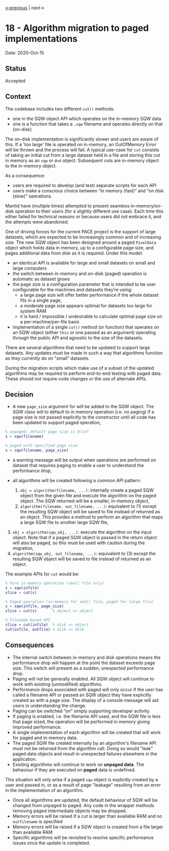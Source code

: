 [<-previous](0017-separate-absolute-and-relative-indexing-APIs-in-pixel-array.md) | next->

# 18 - Algorithm migration to paged implementations

Date: 2020-Oct-15

## Status

Accepted

## Context

The codebase includes two different `cut()` methods:
 - one in the SQW object API which operates on the in-memory SQW data
 - one is a function that takes a `.sqw` filename and operates directly on that (on-disk)

The on-disk implementation is significantly slower and users are aware of this.
If a 'too large' file is operated on in-memory, an OutOfMemory Error will be thrown and the process will fail.
A typical use-case for `cut` consists of taking an initial cut from a large dataset held in a file
and storing this cut in memory as an `sqw` or `dnd` object.
Subsequent cuts are in-memory object to the in-memory object.

As a consequence:
 - users are required to develop (and test) separate scripts for each API
 - users make a conscious choice between “in memory (fast)” and “on disk (slow)” operations.

Mantid have (multiple times) attempted to present seamless in-memory/on-disk operation to their users (for a slightly different use case).
Each time this either failed for technical reasons or because users did not embrace it,
and the attempts were abandoned.

One of driving forces for the current PACE project is the support of large datasets,
which are expected to be increasingly common and of increasing size.
The new SQW object has been designed around a paged `PixelData` object which holds data in memory, up to a configurable page size, and pages additional data from disk as it is required. Under this model:

 - an identical API is available for large and small datasets on small and large computers
 - the switch between in-memory and on-disk (paged) operation is automatic as dataset grows
 - the page size is a configuration parameter that is intended to be user configurable for the machines and datasets they’re using:
    - a large page size will offer better performance if the whole dataset fits in a single page, 
    - a moderate page size appears optimal for datasets too large for system RAM
    - it is hard / impossible / undesirable to calculate optimal page size on a per-machine/per-file basis
- implementation of a single `cut()` method (or function) that operates on an SQW object (either `this` or one passed as an argument) operating through the public API and agnostic to the size of the datasets.

There are several algorithms that need to be updated to support large datasets.
Any updates must be made in such a way that algorithms function
as they currently do on "small" datasets.

During the migration scripts which make use of a
subset of the updated algorithms may be required to perform end-to-end testing with paged data.
These should not require code changes or the use of alternate APIs.


## Decision

- A new `page_size` argument for will be added to the SQW object.
The SQW class will to default to in memory operation (i.e. no paging)
if a page size is not passed explicitly to the constructor
until all code has been updated to support paged operation,

```matlab
% unpaged: default page size is 0/inf
s = sqw(filename)

% paged with specified page size
s = sqw(filename, page_size)
```
- a warning message will be output when operations are performed
  on dataset that requires paging to enable a user to understand the performance drop,

- all algorithms will be created following a common API pattern:

  1. `obj = algorithm(filename, ...)`: internally create a paged SQW object from the given file and execute the algorithm on the paged object. The SQW returned will be a smaller, in-memory object,
  2. `algorithm(filename, out_filename, ...)`: equivalent to (1) except the resulting SQW object will be saved to file instead of returned as an object. This provides a method to perform an algorithm that maps a large SQW file to another large SQW file,
3. `obj = algorithm(sqw_obj, ...)`: execute the algorithm on the input object. Note that if a paged SQW object is passed in the return object will also be paged, so this must be used with caution during the migration,
  4. `algorithm(sqw_obj, out_filename, ...)`: equivalent to (3) except the resulting SQW object will be saved to file instead of returned as an object.

The example APIs for `cut` would be:
```matlab
% Pure in-memory operation (small file only)
s = sqw(infile) 
slice = cut(s)

% Paged operation (in-memory for small file, paged for large file)
s = sqw(infile, page_size)
slice = cut(s) 		 % object => object

% Filename based API
slice = cut(infile)  % disk => object
cut(infile, outfile) % disk => disk
```


## Consequences

- The internal switch between in-memory and disk operations means
the performance drop will happen at the point the dataset exceeds page size.
This switch will present as a sudden, unexpected performance drop.
- Paging will not be generally enabled.
All SQW object will continue to work with existing (unmodified) algorithms.
- Performance drops associated with paged will only occur if the user has called a filename API
or passed an SQW object they have explicitly created as with a page size.
The display of a console message will aid users in understanding the change. 
- Paging can be switched “on” simply supporting developer activity.
- If paging is enabled, i.e. the filename API used, and the SQW file is less that page sized,
the operation will be performed in memory giving improved performance.
- A single implementation of each algorithm will be created that will work for paged and in-memory data.
- The paged SQW file created internally by an algorithm's filename API must not be returned from the algorithm call.
Doing so would "leak" paged data objects and result in unexpected failures elsewhere in the application.
- Existing algorithms will continue to work on **unpaged data**.
The behaviour if they are executed on **paged** data is undefined.

This situation will only arise if a paged `sqw` object is explicitly created by a user
and passed in, or as a result of page "leakage" resulting from
an error in the implementation of an algorithm.
- Once all algorithms are updated, the default behaviour of SQW will be changed
from unpaged to paged. 
Any code in the wrapper methods removing paged intermediate objects may be dropped.
- Memory errors will be raised if a cut is larger than available RAM and no `outfilename` is specified
- Memory errors will be raised if a SQW object is created from a file larger than available RAM
- Specific algorithms will be revisited to resolve specific performance issues
once the update is completed.